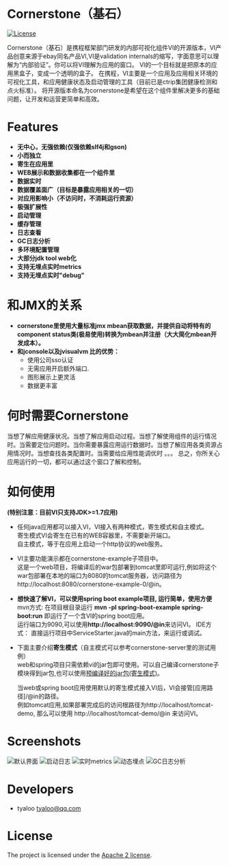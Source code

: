 Cornerstone（基石）
================


[![License](https://img.shields.io/badge/License-Apache%202.0-blue.svg)](https://opensource.org/licenses/Apache-2.0)

Cornerstone（基石）是携程框架部门研发的内部可视化组件VI的开源版本，VI产品创意来源于ebay同名产品VI,VI是validation internals的缩写，字面意思可以理解为“内部验证”。你可以将VI理解为应用的窗口。 VI的一个目标就是把原本的应用黑盒子，变成一个透明的盒子。
在携程，VI主要是一个应用及应用相关环境的可视化工具，和应用健康状态及启动管理的工具（目前已是ctrip集团健康检测和点火标准）。
将开源版本命名为cornerstone是希望在这个组件里解决更多的基础问题，让开发和运营更简单和高效。

# Features
* **无中心，无强依赖(仅强依赖slf4j和gson)**
* **小而独立**
* **寄生在应用里**
* **WEB展示和数据收集都在一个组件里**
* **数据实时**
* **数据覆盖面广（目标是暴露应用相关的一切）**
* **对应用影响小（不访问时，不消耗运行资源）**
* **极强扩展性**
* **启动管理**
* **缓存管理**
* **日志查看**
* **GC日志分析**
* **多环境配置管理**
* **大部分jdk tool web化**
* **支持无埋点实时metrics**
* **支持无埋点实时"debug"**


# 和JMX的关系
* **cornerstone里使用大量标准jmx mbean获取数据，并提供自动将特有的component status类(极易使用)转换为mbean并注册（大大简化mbean开发成本）。**
* **和jconsole以及jvisualvm 比的优势：**
   * 使用公司sso认证
   * 无需应用开启额外端口.
   * 图形展示上更灵活
   * 数据更丰富
 
 
# 何时需要Cornerstone
当想了解应用健康状况。当想了解应用启动过程。当想了解使用组件的运行情况时。当需要定位问题时。当你需要暴露应用运行数据时。当想了解应用各类资源占用情况时。当想查找各类配置时。当需要给应用性能调优时 。。。
总之，你所关心应用运行的一切，都可以通过这个窗口了解和控制。

# 如何使用
**(特别注意：目前VI只支持JDK>=1.7应用)**
- 任何java应用都可以接入VI，VI接入有两种模式，寄生模式和自主模式。  
  寄生模式VI会寄生在已有的WEB容器里，不需要新开端口。  
  自主模式，等于在应用上启动一个http协议的web服务。

- VI主要功能演示都在cornerstone-example子项目中。  
  这是一个web项目，将编译后的war包部署到tomcat里即可运行,例如将这个war包部署在本地的端口为8080的tomcat服务器，访问路径为http://localhost:8080/cornerstone-example-0/@in。  

- **想快速了解VI，可以使用spring boot example项目, 运行简单，使用方便**  
   mvn方式: 在项目根目录运行 **mvn -pl spring-boot-example spring-boot:run** 即运行了一个含VI的spring boot应用。  
   运行端口为9090,可以使用**http://localhost:9090/@in**来访问VI。
   IDE方式： 直接运行项目中ServiceStarter.java的main方法，来运行或调试。 

- 下面主要介绍**寄生模式**（自主模式可以参考cornerstone-server里的测试用例）  
  web和spring项目只需依赖vi的jar包即可使用。可以自己编译cornerstone子模块得到jar包,也可以使用[预编译好的jar包(寄生模式)](https://raw.githubusercontent.com/ctripcorp/cornerstone/master/release/vi-0.2.0-alpha.zip)。  

  当web或spring boot应用使用默认的寄生模式接入VI后，VI会接管[应用路径]/@in的路径。  
例如tomcat应用,如果部署完成后的访问根路径为http://localhost/tomcat-demo, 那么可以使用 http://localhost/tomcat-demo/@in 来访问VI。  



# Screenshots
![默认界面](https://raw.githubusercontent.com/ctripcorp/cornerstone/master/doc/imgs/cs-main.png)
![启动日志](https://raw.githubusercontent.com/ctripcorp/cornerstone/master/doc/imgs/cs-ignite.png)
![实时metrics](https://raw.githubusercontent.com/ctripcorp/cornerstone/master/doc/imgs/cs-metrics.png)
![动态埋点](https://raw.githubusercontent.com/ctripcorp/cornerstone/master/doc/imgs/cs-debug.png)
![GC日志分析](https://raw.githubusercontent.com/ctripcorp/cornerstone/master/doc/imgs/cs-gc.png)

# Developers
* tyaloo <tyaloo@qq.com>

# License
The project is licensed under the [Apache 2 license](https://github.com/ctripcorp/apollo/blob/master/LICENSE).

